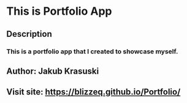 # This is Portfolio App

## Description

### This is a portfolio app that I created to showcase myself.

## Author: Jakub Krasuski

## Visit site: https://blizzeq.github.io/Portfolio/
